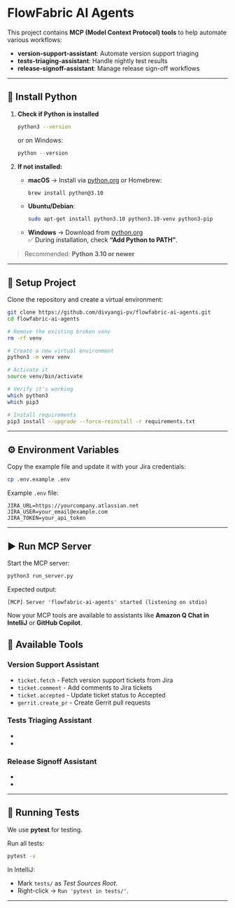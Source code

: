 # FlowFabric AI Agents

This project contains **MCP (Model Context Protocol) tools** to help automate various workflows:

- **version-support-assistant**: Automate version support triaging
- **tests-triaging-assistant**: Handle nightly test results
- **release-signoff-assistant**: Manage release sign-off workflows

---

## 🐍 Install Python

1. **Check if Python is installed**
   ```bash
   python3 --version
   ```
   or on Windows:
   ```powershell
   python --version
   ```

2. **If not installed:**
    - **macOS** → Install via [python.org](https://www.python.org/downloads/) or Homebrew:
      ```bash
      brew install python@3.10
      ```
    - **Ubuntu/Debian**:
      ```bash
      sudo apt-get install python3.10 python3.10-venv python3-pip
      ```
    - **Windows** → Download from [python.org](https://www.python.org/downloads/windows/)  
      ✅ During installation, check **“Add Python to PATH”**.

> Recommended: **Python 3.10 or newer**

---

## 🚀 Setup Project

Clone the repository and create a virtual environment:

```bash
git clone https://github.com/divyangi-pv/flowfabric-ai-agents.git
cd flowfabric-ai-agents

# Remove the existing broken venv
rm -rf venv

# Create a new virtual environment
python3 -m venv venv

# Activate it
source venv/bin/activate

# Verify it's working
which python3
which pip3

# Install requirements
pip3 install --upgrade --force-reinstall -r requirements.txt
```

---

## ⚙️ Environment Variables

Copy the example file and update it with your Jira credentials:

```bash
cp .env.example .env
```

Example `.env` file:
```env
JIRA_URL=https://yourcompany.atlassian.net
JIRA_USER=your_email@example.com
JIRA_TOKEN=your_api_token
```

---

## ▶️ Run MCP Server

Start the MCP server:

```bash
python3 run_server.py
```

Expected output:
```
[MCP] Server 'flowfabric-ai-agents' started (listening on stdio)
```

Now your MCP tools are available to assistants like **Amazon Q Chat in IntelliJ** or **GitHub Copilot**.

## 🔧 Available Tools

### Version Support Assistant
- `ticket.fetch` - Fetch version support tickets from Jira
- `ticket.comment` - Add comments to Jira tickets
- `ticket.accepted` - Update ticket status to Accepted
- `gerrit.create_pr` - Create Gerrit pull requests

### Tests Triaging Assistant
- 
- 

### Release Signoff Assistant
- 
- 

---

## 🧪 Running Tests

We use **pytest** for testing.

Run all tests:
```bash
pytest -v
```

In IntelliJ:
- Mark `tests/` as *Test Sources Root*.
- Right-click → `Run 'pytest in tests/'`.

---
